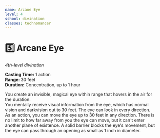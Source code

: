 ```yaml
---
name: Arcane Eye
level: 4
school: divination
classes: technomancer
---
```


# :five: Arcane Eye

_4th-level divination_ 

**Casting Time:** 1 action   
**Range:** 30 feet   
**Duration:** Concentration, up to 1 hour 

You create an invisible, magical eye within range that hovers in the air for the duration.    
You mentally receive visual information from the eye, which has normal vision and darkvision out to 30 feet. The eye can look in every direction.    
As an action, you can move the eye up to 30 feet in any direction. There is no limit to how far away from you the eye can move, but it can't enter another plane of existence. A solid barrier blocks the eye's movement, but the eye can pass through an opening as small as 1 inch in diameter. 